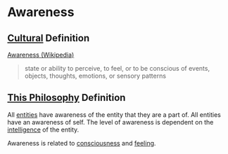 # Awareness

## [Cultural](./culture.md) Definition

<a href="https://en.wikipedia.org/wiki/Awareness" target="_blank">Awareness (Wikipedia)</a>

> state or ability to perceive, to feel, or to be conscious of events, objects, thoughts, emotions, or sensory patterns

## [This Philosophy](./this-philosophy.md) Definition

All [entities](./entities.md) have awareness of the entity that they are a part of. All entities have an awareness of self. The level of awareness is dependent on the [intelligence](./intelligence.md) of the entity.

Awareness is related to [consciousness](./consciousness.md) and [feeling](./feeling.md).
